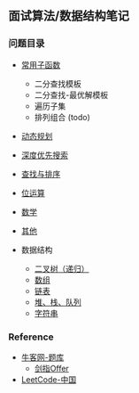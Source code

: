 ## 面试算法/数据结构笔记

### 问题目录

- [常用子函数](./Algorithm_for_Interview/常用子函数)
	- 二分查找模板
	- 二分查找-最优解模板
	- 遍历子集
	- 排列组合 (todo)

- [动态规划](./Algorithm_for_Interview/动态规划)
- [深度优先搜索](./Algorithm_for_Interview/深度优先搜索)
- [查找与排序](./Algorithm_for_Interview/查找与排序)
- [位运算](./Algorithm_for_Interview/位运算)
- [数学](./Algorithm_for_Interview/数学)
- [其他](./Algorithm_for_Interview/其他)

- 数据结构
	- [二叉树（递归）](./Algorithm_for_Interview/二叉树（递归）)
	- [数组](./Algorithm_for_Interview/数组)
	- [链表](./Algorithm_for_Interview/链表)
	- [堆、栈、队列](./Algorithm_for_Interview/堆、栈、队列)
	- [字符串](./Algorithm_for_Interview/字符串)


### Reference

- [牛客网-题库](https://www.nowcoder.com/contestRoom)
	- [剑指Offer](https://www.nowcoder.com/ta/coding-interviews)
- [LeetCode-中国](https://leetcode-cn.com/problemset/all/)